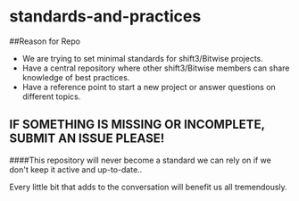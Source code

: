 # standards-and-practices

##Reason for Repo

* We are trying to set minimal standards for shift3/Bitwise projects.
* Have a central repository where other shift3/Bitwise members can share knowledge of best practices. 
* Have a reference point to start a new project or answer questions on different topics.

## IF SOMETHING IS MISSING OR INCOMPLETE, SUBMIT AN ISSUE PLEASE!

####This repository will never become a standard we can rely on if we don't keep it active and up-to-date..

Every little bit that adds to the conversation will benefit us all tremendously.
